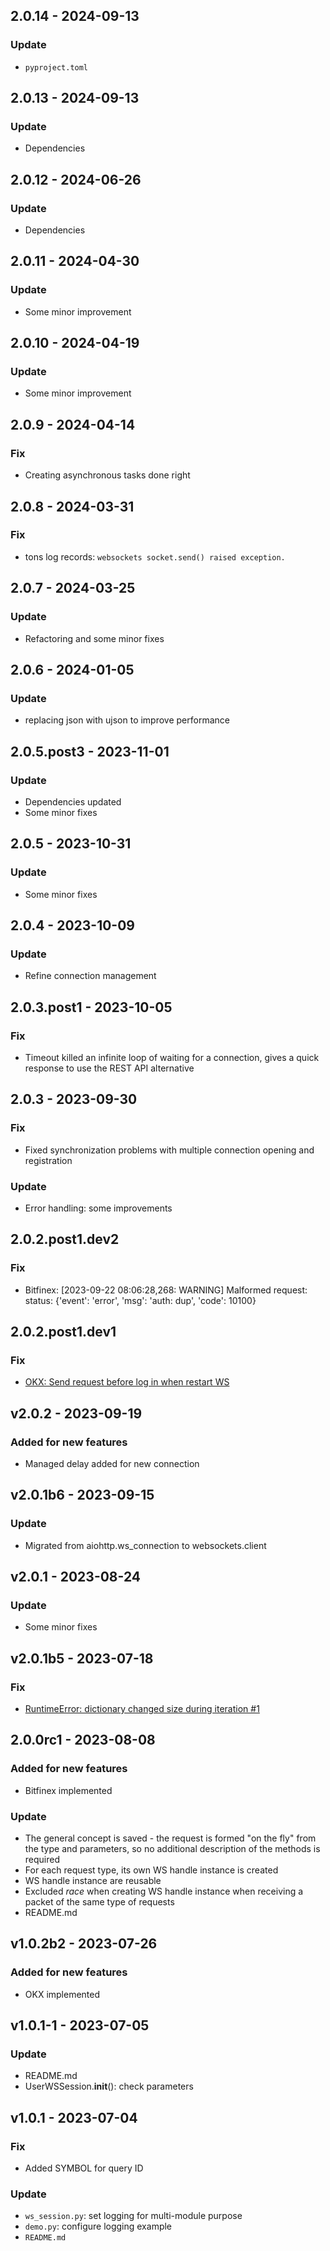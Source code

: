 ## 2.0.14 - 2024-09-13
### Update
* `pyproject.toml`

## 2.0.13 - 2024-09-13
### Update
* Dependencies

## 2.0.12 - 2024-06-26
### Update
* Dependencies

## 2.0.11 - 2024-04-30
### Update
* Some minor improvement

## 2.0.10 - 2024-04-19
### Update
* Some minor improvement

## 2.0.9 - 2024-04-14
### Fix
* Creating asynchronous tasks done right

## 2.0.8 - 2024-03-31
### Fix
* tons log records: `websockets socket.send() raised exception.`

## 2.0.7 - 2024-03-25
### Update
* Refactoring and some minor fixes

## 2.0.6 - 2024-01-05
### Update
* replacing json with ujson to improve performance

## 2.0.5.post3 - 2023-11-01
### Update
* Dependencies updated
* Some minor fixes

## 2.0.5 - 2023-10-31
### Update
* Some minor fixes

## 2.0.4 - 2023-10-09
### Update
* Refine connection management

## 2.0.3.post1 - 2023-10-05
### Fix
* Timeout killed an infinite loop of waiting for a connection, gives a quick response to use the REST API alternative

## 2.0.3 - 2023-09-30
### Fix
* Fixed synchronization problems with multiple connection opening and registration

### Update
* Error handling: some improvements

## 2.0.2.post1.dev2
### Fix
* Bitfinex: [2023-09-22 08:06:28,268: WARNING] Malformed request: status: {'event': 'error', 'msg': 'auth: dup', 'code': 10100}

## 2.0.2.post1.dev1
### Fix
* [OKX: Send request before log in when restart WS](https://github.com/DogsTailFarmer/crypto-ws-api/issues/2#issue-1906963265)

## v2.0.2 - 2023-09-19
### Added for new features
* Managed delay added for new connection

## v2.0.1b6 - 2023-09-15
### Update
* Migrated from aiohttp.ws_connection to websockets.client

## v2.0.1 - 2023-08-24
### Update
* Some minor fixes

## v2.0.1b5 - 2023-07-18
### Fix
* [ RuntimeError: dictionary changed size during iteration #1 ](https://github.com/DogsTailFarmer/crypto-ws-api/issues/1#issue-1857274697)

## 2.0.0rc1 - 2023-08-08
### Added for new features
* Bitfinex implemented

### Update
* The general concept is saved - the request is formed "on the fly" from the type and parameters, so no additional
description of the methods is required
* For each request type, its own WS handle instance is created
* WS handle instance are reusable
* Excluded _race_ when creating WS handle instance when receiving a packet of the same type of requests
* README.md

## v1.0.2b2 - 2023-07-26
### Added for new features
* OKX implemented

## v1.0.1-1 - 2023-07-05
### Update
* README.md
* UserWSSession.__init__(): check parameters 

## v1.0.1 - 2023-07-04
### Fix
* Added SYMBOL for query ID

### Update
* `ws_session.py`: set logging for multi-module purpose
* `demo.py`: configure logging example
* `README.md`
